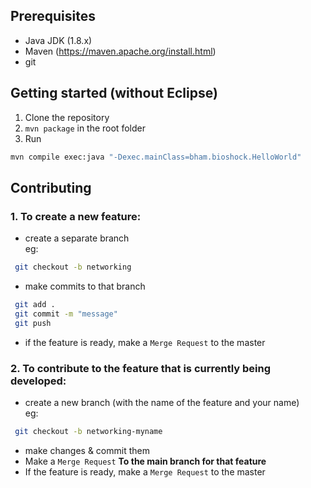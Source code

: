 ## Prerequisites

- Java JDK (1.8.x)
- Maven (https://maven.apache.org/install.html)
- git

## Getting started (without Eclipse)

1. Clone the repository
2. `mvn package` in the root folder
3. Run
```bash
mvn compile exec:java "-Dexec.mainClass=bham.bioshock.HelloWorld"
```

## Contributing

### 1. To create a new feature:
 - create a separate branch  
 eg:
 ```bash
  git checkout -b networking
 ```
 - make commits to that branch
 ```bash
  git add .
  git commit -m "message"
  git push
 ```
 - if the feature is ready, make a `Merge Request` to the master

### 2. To contribute to the feature that is currently being developed:
 - create a new branch (with the name of the feature and your name)  
 eg:
 ```bash
  git checkout -b networking-myname
 ```
 - make changes & commit them
 - Make a `Merge Request` **To the main branch for that feature**
 - If the feature is ready, make a `Merge Request` to the master

